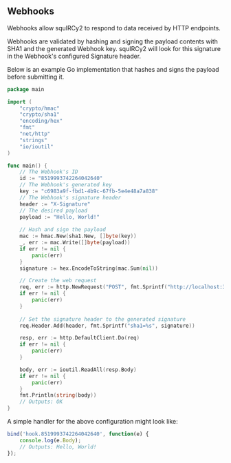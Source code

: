 Webhooks
--------

Webhooks allow squIRCy2 to respond to data received by HTTP endpoints.

Webhooks are validated by hashing and signing the payload contents with SHA1 and the generated Webhook key. squIRCy2 will look for this  signature in the Webhook's configured Signature header.

Below is an example Go implementation that hashes and signs the payload before submitting it.

```go
package main

import (
	"crypto/hmac"
	"crypto/sha1"
	"encoding/hex"
	"fmt"
	"net/http"
	"strings"
	"io/ioutil"
)

func main() {
	// The Webhook's ID
	id := "8519993742264042640"
 	// The Webhook's generated key
	key := "c6983a9f-fbd1-4b9c-67fb-5e4e48a7a838"
	// The Webhook's signature header
	header := "X-Signature"
	// The desired payload
	payload := "Hello, World!"
	
	// Hash and sign the payload
	mac := hmac.New(sha1.New, []byte(key))
	_, err := mac.Write([]byte(payload))
	if err != nil {
		panic(err)
	}
	signature := hex.EncodeToString(mac.Sum(nil))

	// Create the web request
	req, err := http.NewRequest("POST", fmt.Sprintf("http://localhost:3000/webhooks/%s", id), strings.NewReader(payload))
	if err != nil {
		panic(err)
	}
	
	// Set the signature header to the generated signature
	req.Header.Add(header, fmt.Sprintf("sha1=%s", signature))

	resp, err := http.DefaultClient.Do(req)
	if err != nil {
		panic(err)
	}

	body, err := ioutil.ReadAll(resp.Body)
	if err != nil {
		panic(err)
	}
	fmt.Println(string(body))
	// Outputs: OK
}
```

A simple handler for the above configuration might look like:

```js
bind('hook.8519993742264042640', function(e) {
    console.log(e.Body);
    // Outputs: Hello, World!
});
```